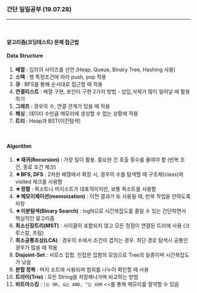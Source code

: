 ### 간단 일일공부 (19.07.28)

---

<br>

#### 알고리즘(코딩테스트) 문제 접근법

#### Data Structure

1. **배열** : 임의의 사이즈를 선언 (Heap, Queue, Binary Tree, Hashing 사용)
2. **스택** : 행 특정조건에 따라 push, pop 적용
3. **큐** : BFS를 통해 순서대로 접근할 때 적용
4. **연결리스트** : 배열 구현, 포인터 구현 2가지 방법 - 삽입,삭제가 많이 일어날 때 활용하기
5. **그래프** : 경우의 수, 연결 관계가 있을 때 적용
6. **해싱** : 데이터 수만큼 메모리에 생성할 수 없는 상황에 적용
7. **트리** : Heap과 BST(이진탐색)

<br>

#### Algorithm

1. **★재귀(Recursion)** : 가장 많이 활용. 중요한 건 호출 횟수를 줄여야 함 (반복 조건, 종료 조건 체크)
2. **★BFS, DFS** : 2차원 배열에서 확장 시, 경우의 수를 탐색할 때 구조체(class)와 visited 체크를 사용함
3. **★정렬** : 퀵소트나 머지소트가 대표적이지만, 보통 퀵소트를 사용함
4. **★메모이제이션(memoization)** : 이전 결과가 또 사용될 때, 반복 작업을 안하도록 저장
5. **★이분탐색(Binary Search)** : logN으로 시간복잡도를 줄일 수 있는 간단하면서 핵심적인 알고리즘
6. **최소신장트리(MST)** : 사이클이 포함되지 않고 모든 정점이 연결된 트리에 사용 (크루스칼, 프림)
7. **최소공통조상(LCA)** : 경우의 수에서 조건이 겹치는 경우. 최단 경로 탐색시 공통인 경우가 많을 때 적용
8. **Disjoint-Set** : 서로소 집합. 인접한 집함의 모임으로 Tree의 일종이며 시간복잡도가 낮음
9. **분할 정복** : 머지 소트에 사용되며 범위를 나누어 확인할 때 사용
10. **트라이(Trie)** : 모든 String을 저장해나가며 비교하는 방법
11. **비트마스킹** : `|는 OR, &는 AND, ^는 XOR` <<를 통해 메모리를 절약할 수 있음

<br>